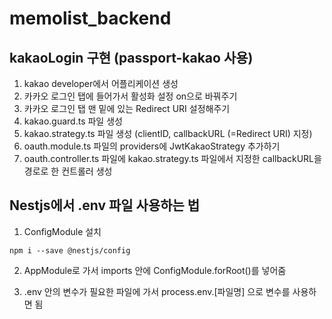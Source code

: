# memolist_backend

## kakaoLogin 구현 (passport-kakao 사용)

1. kakao developer에서 어플리케이션 생성
2. 카카오 로그인 탭에 들어가서 활성화 설정 on으로 바꿔주기
3. 카카오 로그인 탭 맨 밑에 있는 Redirect URI 설정해주기
4. kakao.guard.ts 파일 생성
5. kakao.strategy.ts 파일 생성 (clientID, callbackURL (=Redirect URI) 지정)
6. oauth.module.ts 파일의 providers에 JwtKakaoStrategy 추가하기
7. oauth.controller.ts 파일에 kakao.strategy.ts 파일에서 지정한 callbackURL을 경로로 한 컨트롤러 생성

## Nestjs에서 .env 파일 사용하는 법

1. ConfigModule 설치
<pre><code>npm i --save @nestjs/config</code></pre>

2. AppModule로 가서 imports 안에 ConfigModule.forRoot()를 넣어줌

3. .env 안의 변수가 필요한 파일에 가서 process.env.[파일명] 으로 변수를 사용하면 됨
